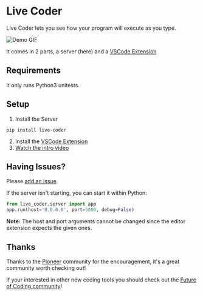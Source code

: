 # Live Coder

Live Coder lets you see how your program will execute as you type.

![Demo GIF](https://media.giphy.com/media/gLWZ9M8YkqQJWXVzBh/giphy.gif)

It comes in 2 parts, a server (here) and a [VSCode Extension](https://marketplace.visualstudio.com/items?itemName=fraser.live-coder)

## Requirements

It only runs Python3 unitests.

## Setup

1. Install the Server

`pip install live-coder`

2. Install the [VSCode Extension](https://marketplace.visualstudio.com/items?itemName=fraser.live-coder)
3. [Watch the intro video](https://www.youtube.com/watch?v=LW_fgRFmEGI)

## Having Issues?

Please [add an issue](https://gitlab.com/Fraser-Greenlee/live-coding).

If the server isn't starting, you can start it within Python:

```python
from live_coder.server import app
app.run(host='0.0.0.0', port=5000, debug=False)
```

**Note:** The host and port arguments cannot be changed since the editor extension expects the given ones.

## Thanks

Thanks to the [Pioneer](https://pioneer.app) community for the encouragement, it's a great community worth checking out!

If your interested in other new coding tools you should check out the [Future of Coding community](https://futureofcoding.org)!

